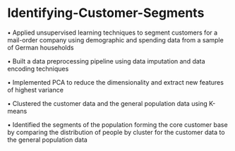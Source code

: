 # Identifying-Customer-Segments

•	Applied unsupervised learning techniques to segment customers for a mail-order company using demographic and spending data from a sample of German households

•	Built a data preprocessing pipeline using data imputation and data encoding techniques

•	Implemented PCA to reduce the dimensionality and extract new features of highest variance

•	Clustered the customer data and the general population data using K-means

•	Identified the segments of the population forming the core customer base by comparing the distribution of people by cluster for the customer data to the general population data
